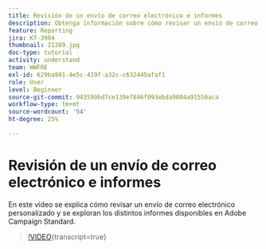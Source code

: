 ```yaml
---
title: Revisión de un envío de correo electrónico e informes
description: Obtenga información sobre cómo revisar un envío de correo electrónico personalizado y explorar diferentes informes disponibles en Adobe Campaign Standard.
feature: Reporting
jira: KT-3904
thumbnail: 21389.jpg
doc-type: tutorial
activity: understand
team: WWFRE
exl-id: 629ba991-4e5c-419f-a32c-c632445afaf1
role: User
level: Beginner
source-git-commit: 943599bd7ce139ef846f093ebda9084a91550aca
workflow-type: tm+mt
source-wordcount: '54'
ht-degree: 25%

---
```


# Revisión de un envío de correo electrónico e informes

En este vídeo se explica cómo revisar un envío de correo electrónico personalizado y se exploran los distintos informes disponibles en Adobe Campaign Standard.

>[!VIDEO](https://video.tv.adobe.com/v/21389?learn=on){transcript=true}
